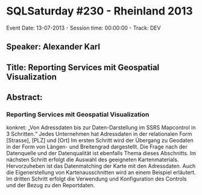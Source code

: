 # SQLSaturday #230 - Rheinland 2013
Event Date: 13-07-2013 - Session time: 00:00:00 - Track: DEV
## Speaker: Alexander Karl
## Title: Reporting Services mit Geospatial Visualization
## Abstract:
### Reporting Services mit Geospatial Visualization
konkret:
„Von Adressdaten bis zur Daten-Darstellung im SSRS Mapcontrol in 3 Schritten.“
Jedes Unternehmen hat Adressdaten in der relationalen Form [Strasse], [PLZ] und [Ort]
Im ersten Schritt wird der Übergang zu Geodaten in der Form von Längen- und Breitengrad dargestellt. Die Frage nach der Datenquelle und der Datenqualität ist ebenfalls Thema dieses Abschnitts.
Im nächsten Schritt erfolgt die Auswahl des geeigneten Kartenmaterials. Hervorzuheben ist das Datenmatching der Karte mit den Adressdaten. Auch die Eigenerstellung von Kartenausschnitten wird an einem Beispiel erläutert.
Im dritten Schritt erfolgt die Verwendung und Konfiguration des Controls und der Bezug zu den Reportdaten.
